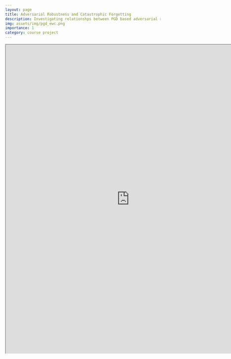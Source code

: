 ```yaml
---
layout: page
title: Adversarial Robustness and Catastrophic Forgetting 
description: Investigating relationshps between PGD based adversarial robustness and EWC based catestrophic forgetting mitigation
img: assets/img/pgd_ewc.png
importance: 1
category: course project
---
```


<iframe src="https://drive.google.com/file/d/1paePotsYLwSsKg2aewLzv-Y-S8YOtD_O/preview" width="800" height="1000" allow="autoplay"></iframe>